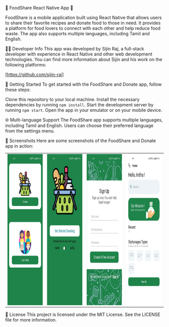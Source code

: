 🍴 FoodShare  React Native App 🥦

FoodShare is a mobile application built using React Native that allows users to share their favorite recipes and donate food to those in need. It provides a platform for food lovers to connect with each other and help reduce food waste. The app also supports multiple languages, including Tamil and English.



🧑‍💻 Developer Info
This app was developed by Sijin Raj, a full-stack developer with experience in React Native and other web development technologies. You can find more information about Sijin and his work on the following platforms:

[https://github.com/sijin-raj]

🚀 Getting Started
To get started with the FoodShare and Donate app, follow these steps:

Clone this repository to your local machine.
Install the necessary dependencies by running `npm install`.
Start the development server by running `npm start`.
Open the app in your emulator or on your mobile device.

🌐 Multi-language Support
The FoodShare app supports multiple languages, including Tamil and English. Users can choose their preferred language from the settings menu.

📱 Screenshots
Here are some screenshots of the FoodShare and Donate app in action:
<table>
  
  <tr>
    <td><img src="https://github.com/sijin-raj/foodshare-android/blob/main/assets/screens/screen-1.jpeg" width=270 height=480></td>
    <td><img src="https://github.com/sijin-raj/foodshare-android/blob/main/assets/screens/screen-2.jpeg" width=270 height=480></td>
    <td><img src="https://github.com/sijin-raj/foodshare-android/blob/main/assets/screens/screen-3.jpeg" width=270 height=480></td>
    <td><img src="https://github.com/sijin-raj/foodshare-android/blob/main/assets/screens/screen-4.jpeg" width=270 height=480></td>

  </tr>
 </table>


📝 License
This project is licensed under the MIT License. See the LICENSE file for more information.
